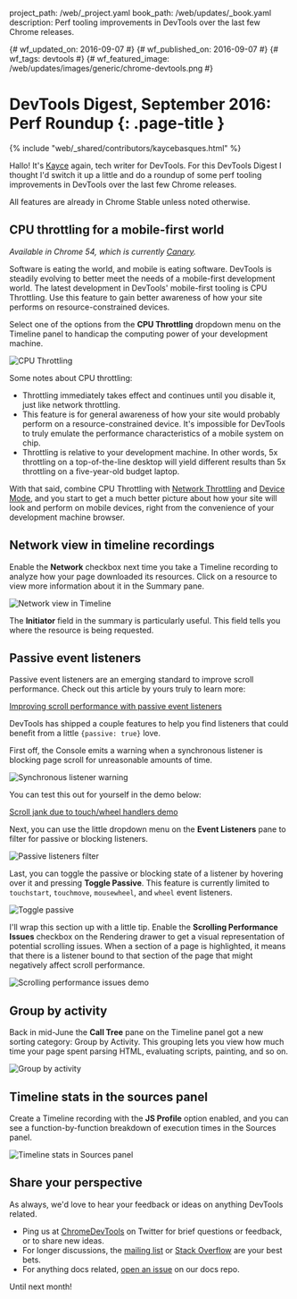 project_path: /web/_project.yaml
book_path: /web/updates/_book.yaml
description: Perf tooling improvements in DevTools over the last few Chrome releases.

{# wf_updated_on: 2016-09-07 #}
{# wf_published_on: 2016-09-07 #}
{# wf_tags: devtools #}
{# wf_featured_image: /web/updates/images/generic/chrome-devtools.png #}

# DevTools Digest, September 2016: Perf Roundup {: .page-title }

{% include "web/_shared/contributors/kaycebasques.html" %}


Hallo! It's [Kayce](https://twitter.com/kaycebasques) again, tech writer for DevTools. For this DevTools Digest I thought I'd switch it up a little and do a roundup of some perf tooling improvements in DevTools over the last few Chrome releases.

All features are already in Chrome Stable unless noted otherwise.

## CPU throttling for a mobile-first world

*Available in Chrome 54, which is currently 
[Canary](https://www.google.com/chrome/browser/canary.html).*

Software is eating the world, and mobile is eating software. DevTools is steadily evolving to better meet the needs of a mobile-first development world. The latest development in DevTools' mobile-first tooling is CPU Throttling. Use this feature to gain better awareness of how your site performs on resource-constrained devices.

Select one of the options from the **CPU Throttling** dropdown menu on the Timeline panel to handicap the computing power of your development machine.

![CPU Throttling](/web/updates/images/2016/09/cpu-throttling.png)

Some notes about CPU throttling:

* Throttling immediately takes effect and continues until you disable it, just like network throttling. 
* This feature is for general awareness of how your site would probably perform on a resource-constrained device. It's impossible for DevTools to truly emulate the performance characteristics of a mobile system on chip.
* Throttling is relative to your development machine. In other words, 5x throttling on a top-of-the-line desktop will yield different results than 5x throttling on a five-year-old budget laptop.

With that said, combine CPU Throttling with [Network Throttling](/web/tools/chrome-devtools/network-performance/reference#throttling) and [Device Mode](/web/tools/chrome-devtools/device-mode/), and you start to get a much better picture about how your site will look and perform on mobile devices, right from the convenience of your development machine browser.

## Network view in timeline recordings

Enable the **Network** checkbox next time you take a Timeline recording to analyze how your page downloaded its resources. Click on a resource to view more information about it in the Summary pane.

![Network view in Timeline](/web/updates/images/2016/09/network-view.png)

The **Initiator** field in the summary is particularly useful. This field tells you where the resource is being requested.

## Passive event listeners

Passive event listeners are an emerging standard to improve scroll performance. Check out this article by yours truly to learn more:

[Improving scroll performance with passive event listeners](/web/updates/2016/06/passive-event-listeners)

DevTools has shipped a couple features to help you find listeners that could benefit from a little `{passive: true}` love.

First off, the Console emits a warning when a synchronous listener is blocking page scroll for unreasonable amounts of time.

![Synchronous listener warning](/web/updates/images/2016/09/warn.png)

You can test this out for yourself in the demo below:

[Scroll jank due to touch/wheel handlers demo](https://rbyers.github.io/scroll-latency.html)

Next, you can use the little dropdown menu on the **Event Listeners** pane to filter for passive or blocking listeners.

![Passive listeners filter](/web/updates/images/2016/09/passive-blocking.png)

Last, you can toggle the passive or blocking state of a listener by hovering over it and pressing **Toggle Passive**. This feature is currently limited to `touchstart`, `touchmove`, `mousewheel`, and `wheel` event listeners.

![Toggle passive](/web/updates/images/2016/09/toggle-passive.png)

I'll wrap this section up with a little tip. Enable the **Scrolling Performance Issues** checkbox on the Rendering drawer to get a visual representation of potential scrolling issues. When a section of a page is highlighted, it means that there is a listener bound to that section of the page that might negatively affect scroll performance.

![Scrolling performance issues demo](/web/updates/images/2016/09/scroll-perf.gif)

## Group by activity

Back in mid-June the **Call Tree** pane on the Timeline panel got a new sorting category: Group by Activity. This grouping lets you view how much time your page spent parsing HTML, evaluating scripts, painting, and so on.

![Group by activity](/web/updates/images/2016/09/group.png)

## Timeline stats in the sources panel

Create a Timeline recording with the **JS Profile** option enabled, and you can see a function-by-function breakdown of execution times in the Sources panel.

![Timeline stats in Sources panel](/web/updates/images/2016/09/cpu-stats.png)

## Share your perspective

As always, we'd love to hear your feedback or ideas on anything DevTools
related.

* Ping us at [ChromeDevTools](https://twitter.com/chromedevtools) on Twitter
  for brief questions or feedback, or to share new ideas.
* For longer discussions, the [mailing list](https://groups.google.com/forum/#!forum/google-chrome-developer-tools/topics) or [Stack Overflow](http://stackoverflow.com/questions/tagged/google-chrome-devtools) are your best bets.
* For anything docs related, [open an issue](https://github.com/google/WebFundamentals/issues/new) on our docs repo.

Until next month!


